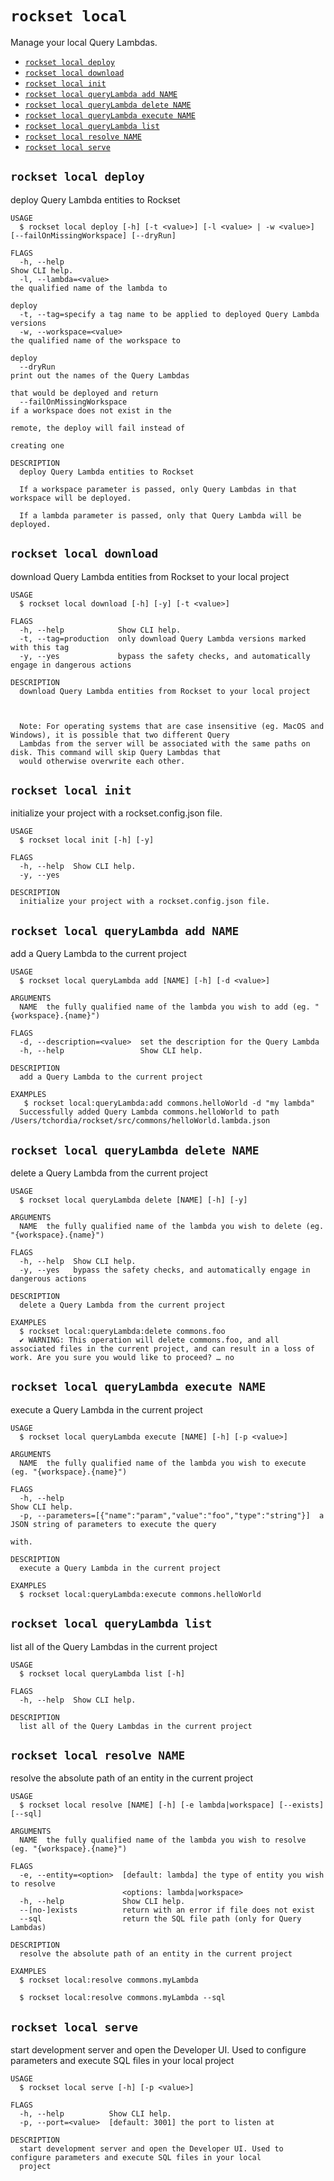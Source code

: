 `rockset local`
===============

Manage your local Query Lambdas.

* [`rockset local deploy`](#rockset-local-deploy)
* [`rockset local download`](#rockset-local-download)
* [`rockset local init`](#rockset-local-init)
* [`rockset local queryLambda add NAME`](#rockset-local-querylambda-add-name)
* [`rockset local queryLambda delete NAME`](#rockset-local-querylambda-delete-name)
* [`rockset local queryLambda execute NAME`](#rockset-local-querylambda-execute-name)
* [`rockset local queryLambda list`](#rockset-local-querylambda-list)
* [`rockset local resolve NAME`](#rockset-local-resolve-name)
* [`rockset local serve`](#rockset-local-serve)

## `rockset local deploy`

deploy Query Lambda entities to Rockset

```
USAGE
  $ rockset local deploy [-h] [-t <value>] [-l <value> | -w <value>] [--failOnMissingWorkspace] [--dryRun]

FLAGS
  -h, --help                                                                    Show CLI help.
  -l, --lambda=<value>                                                          the qualified name of the lambda to
                                                                                deploy
  -t, --tag=specify a tag name to be applied to deployed Query Lambda versions
  -w, --workspace=<value>                                                       the qualified name of the workspace to
                                                                                deploy
  --dryRun                                                                      print out the names of the Query Lambdas
                                                                                that would be deployed and return
  --failOnMissingWorkspace                                                      if a workspace does not exist in the
                                                                                remote, the deploy will fail instead of
                                                                                creating one

DESCRIPTION
  deploy Query Lambda entities to Rockset

  If a workspace parameter is passed, only Query Lambdas in that workspace will be deployed.

  If a lambda parameter is passed, only that Query Lambda will be deployed.
```

## `rockset local download`

download Query Lambda entities from Rockset to your local project

```
USAGE
  $ rockset local download [-h] [-y] [-t <value>]

FLAGS
  -h, --help            Show CLI help.
  -t, --tag=production  only download Query Lambda versions marked with this tag
  -y, --yes             bypass the safety checks, and automatically engage in dangerous actions

DESCRIPTION
  download Query Lambda entities from Rockset to your local project



  Note: For operating systems that are case insensitive (eg. MacOS and Windows), it is possible that two different Query
  Lambdas from the server will be associated with the same paths on disk. This command will skip Query Lambdas that
  would otherwise overwrite each other.
```

## `rockset local init`

initialize your project with a rockset.config.json file.

```
USAGE
  $ rockset local init [-h] [-y]

FLAGS
  -h, --help  Show CLI help.
  -y, --yes

DESCRIPTION
  initialize your project with a rockset.config.json file.
```

## `rockset local queryLambda add NAME`

add a Query Lambda to the current project

```
USAGE
  $ rockset local queryLambda add [NAME] [-h] [-d <value>]

ARGUMENTS
  NAME  the fully qualified name of the lambda you wish to add (eg. "{workspace}.{name}")

FLAGS
  -d, --description=<value>  set the description for the Query Lambda
  -h, --help                 Show CLI help.

DESCRIPTION
  add a Query Lambda to the current project

EXAMPLES
   $ rockset local:queryLambda:add commons.helloWorld -d "my lambda"
  Successfully added Query Lambda commons.helloWorld to path /Users/tchordia/rockset/src/commons/helloWorld.lambda.json
```

## `rockset local queryLambda delete NAME`

delete a Query Lambda from the current project

```
USAGE
  $ rockset local queryLambda delete [NAME] [-h] [-y]

ARGUMENTS
  NAME  the fully qualified name of the lambda you wish to delete (eg. "{workspace}.{name}")

FLAGS
  -h, --help  Show CLI help.
  -y, --yes   bypass the safety checks, and automatically engage in dangerous actions

DESCRIPTION
  delete a Query Lambda from the current project

EXAMPLES
  $ rockset local:queryLambda:delete commons.foo
  ✔ WARNING: This operation will delete commons.foo, and all associated files in the current project, and can result in a loss of work. Are you sure you would like to proceed? … no
```

## `rockset local queryLambda execute NAME`

execute a Query Lambda in the current project

```
USAGE
  $ rockset local queryLambda execute [NAME] [-h] [-p <value>]

ARGUMENTS
  NAME  the fully qualified name of the lambda you wish to execute (eg. "{workspace}.{name}")

FLAGS
  -h, --help                                                         Show CLI help.
  -p, --parameters=[{"name":"param","value":"foo","type":"string"}]  a JSON string of parameters to execute the query
                                                                     with.

DESCRIPTION
  execute a Query Lambda in the current project

EXAMPLES
  $ rockset local:queryLambda:execute commons.helloWorld
```

## `rockset local queryLambda list`

list all of the Query Lambdas in the current project

```
USAGE
  $ rockset local queryLambda list [-h]

FLAGS
  -h, --help  Show CLI help.

DESCRIPTION
  list all of the Query Lambdas in the current project
```

## `rockset local resolve NAME`

resolve the absolute path of an entity in the current project

```
USAGE
  $ rockset local resolve [NAME] [-h] [-e lambda|workspace] [--exists] [--sql]

ARGUMENTS
  NAME  the fully qualified name of the lambda you wish to resolve (eg. "{workspace}.{name}")

FLAGS
  -e, --entity=<option>  [default: lambda] the type of entity you wish to resolve
                         <options: lambda|workspace>
  -h, --help             Show CLI help.
  --[no-]exists          return with an error if file does not exist
  --sql                  return the SQL file path (only for Query Lambdas)

DESCRIPTION
  resolve the absolute path of an entity in the current project

EXAMPLES
  $ rockset local:resolve commons.myLambda

  $ rockset local:resolve commons.myLambda --sql
```

## `rockset local serve`

start development server and open the Developer UI. Used to configure parameters and execute SQL files in your local project

```
USAGE
  $ rockset local serve [-h] [-p <value>]

FLAGS
  -h, --help          Show CLI help.
  -p, --port=<value>  [default: 3001] the port to listen at

DESCRIPTION
  start development server and open the Developer UI. Used to configure parameters and execute SQL files in your local
  project
```
